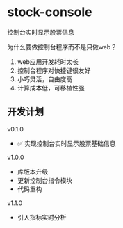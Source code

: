 # stock-console

控制台实时显示股票信息

为什么要做控制台程序而不是只做web？

1. web应用开发耗时太长
2. 控制台程序对快捷键很友好
3. 小巧灵活，自由度高
4. 计算成本低，可移植性强

## 开发计划

v0.1.0

* &#x2705; 实现控制台实时显示股票基础信息

v1.0.0

* 库版本升级
* 更新控制台指令模块
* 代码重构

v1.1.0

* 引入指标实时分析

